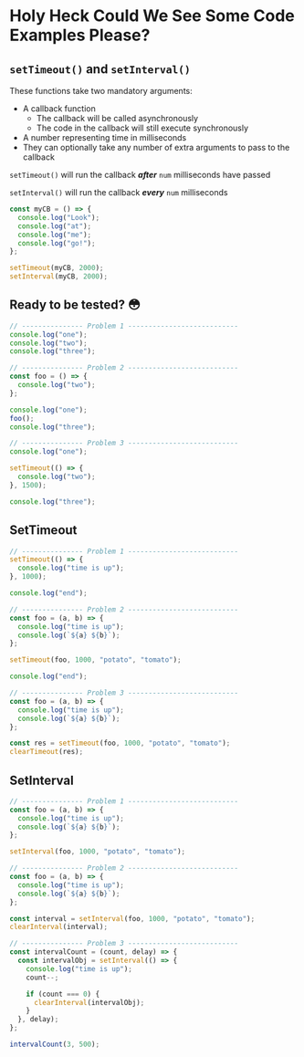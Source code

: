 # Holy Heck Could We See Some Code Examples Please?

## `setTimeout()` and `setInterval()`

These functions take two mandatory arguments:

- A callback function
  - The callback will be called asynchronously
  - The code in the callback will still execute synchronously
- A number representing time in milliseconds
- They can optionally take any number of extra arguments to pass to the callback

`setTimeout()` will run the callback **_after_** `num` milliseconds have passed

`setInterval()` will run the callback **_every_** `num` milliseconds

```js
const myCB = () => {
  console.log("Look");
  console.log("at");
  console.log("me");
  console.log("go!");
};

setTimeout(myCB, 2000);
setInterval(myCB, 2000);
```

## Ready to be tested? 😳

```js
// --------------- Problem 1 ---------------------------
console.log("one");
console.log("two");
console.log("three");

// --------------- Problem 2 ---------------------------
const foo = () => {
  console.log("two");
};

console.log("one");
foo();
console.log("three");

// --------------- Problem 3 ---------------------------
console.log("one");

setTimeout(() => {
  console.log("two");
}, 1500);

console.log("three");
```

## SetTimeout

```js
// --------------- Problem 1 ---------------------------
setTimeout(() => {
  console.log("time is up");
}, 1000);

console.log("end");

// --------------- Problem 2 ---------------------------
const foo = (a, b) => {
  console.log("time is up");
  console.log(`${a} ${b}`);
};

setTimeout(foo, 1000, "potato", "tomato");

console.log("end");

// --------------- Problem 3 ---------------------------
const foo = (a, b) => {
  console.log("time is up");
  console.log(`${a} ${b}`);
};

const res = setTimeout(foo, 1000, "potato", "tomato");
clearTimeout(res);
```

## SetInterval

```js
// --------------- Problem 1 ---------------------------
const foo = (a, b) => {
  console.log("time is up");
  console.log(`${a} ${b}`);
};

setInterval(foo, 1000, "potato", "tomato");

// --------------- Problem 2 ---------------------------
const foo = (a, b) => {
  console.log("time is up");
  console.log(`${a} ${b}`);
};

const interval = setInterval(foo, 1000, "potato", "tomato");
clearInterval(interval);

// --------------- Problem 3 ---------------------------
const intervalCount = (count, delay) => {
  const intervalObj = setInterval(() => {
    console.log("time is up");
    count--;

    if (count === 0) {
      clearInterval(intervalObj);
    }
  }, delay);
};

intervalCount(3, 500);
```
